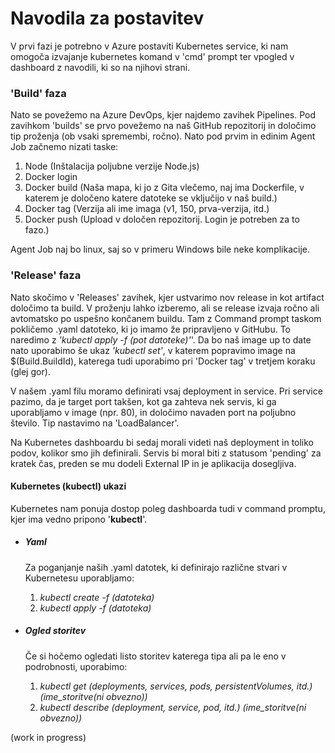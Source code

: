 # Navodila za postavitev

V prvi fazi je potrebno v Azure postaviti Kubernetes service, ki nam omogoča izvajanje kubernetes komand v 'cmd' prompt ter vpogled v dashboard z navodili, ki so na njihovi strani.

### 'Build' faza
Nato se povežemo na Azure DevOps, kjer najdemo zavihek Pipelines. Pod zavihkom 'builds' se prvo povežemo na naš GitHub repozitorij in določimo tip proženja (ob vsaki spremembi, ročno). Nato pod prvim in edinim Agent Job začnemo nizati taske:
1. Node (Inštalacija poljubne verzije Node.js)
2. Docker login
3. Docker build (Naša mapa, ki jo z Gita vlečemo, naj ima Dockerfile, v katerem je določeno katere datoteke se vključijo v naš build.)
4. Docker tag (Verzija ali ime imaga (v1, 150, prva-verzija, itd.)
5. Docker push (Upload v določen repozitorij. Login je potreben za to fazo.)

Agent Job naj bo linux, saj so v primeru Windows bile neke komplikacije.

### 'Release' faza
Nato skočimo v 'Releases' zavihek, kjer ustvarimo nov release in kot artifact določimo ta build. V proženju lahko izberemo, ali se release izvaja ročno ali avtomatsko po uspešno končanem buildu.
Tam z Command prompt taskom pokličemo .yaml datoteko, ki jo imamo že pripravljeno v GitHubu. To naredimo z *'kubectl apply -f (pot datoteke)'*'. 
Da bo naš image up to date nato uporabimo še ukaz *'kubectl set'*, v katerem popravimo image na $(Build.BuildId), katerega tudi uporabimo pri 'Docker tag' v tretjem koraku (glej gor).

V našem .yaml filu moramo definirati vsaj deployment in service. Pri service pazimo, da je target port takšen, kot ga zahteva nek servis, ki ga uporabljamo v image (npr. 80), in določimo navaden port na poljubno število. Tip nastavimo na 'LoadBalancer'. 

Na Kubernetes dashboardu bi sedaj morali videti naš deployment in toliko podov, kolikor smo jih definirali. Servis bi moral biti z statusom 'pending' za kratek čas, preden se mu dodeli External IP in je aplikacija dosegljiva.

#### Kubernetes (kubectl) ukazi
Kubernetes nam ponuja dostop poleg dashboarda tudi v command promptu, kjer ima vedno pripono '**kubectl**'. 
- ##### Yaml
  Za poganjanje naših .yaml datotek, ki definirajo različne stvari v Kubernetesu uporabljamo:
  1. *kubectl create -f (datoteka)*
  2. *kubectl apply -f (datoteka)*

- ##### Ogled storitev
  Če si hočemo ogledati listo storitev katerega tipa ali pa le eno v podrobnosti, uporabimo:
  1. *kubectl get (deployments, services, pods, persistentVolumes, itd.) (ime_storitve(ni obvezno))*
  2. *kubectl describe (deployment, service, pod, itd.) (ime_storitve(ni obvezno))*

(work in progress)
